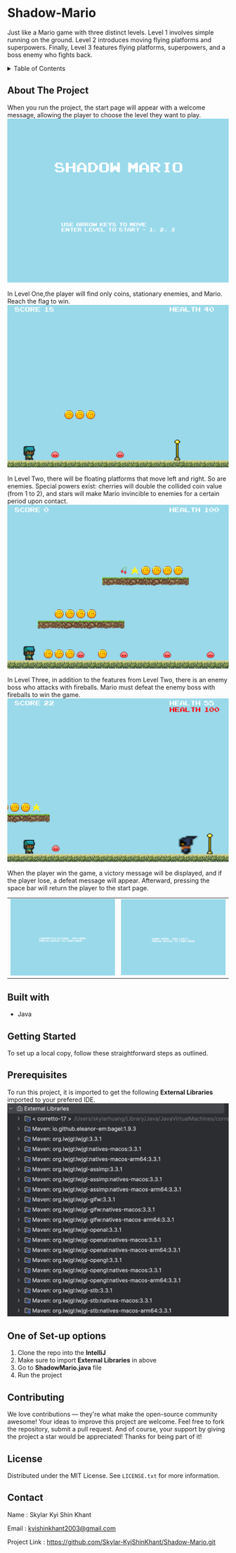 # Shadow-Mario
Just like a Mario game with three distinct levels. Level 1 involves simple running on the ground. Level 2 introduces moving flying platforms and superpowers. Finally, Level 3 features flying platforms, superpowers, and a boss enemy who fights back.

<details> 
<summary>Table of Contents</summary>
  
- [About The Project](#about-the-project)
- [Built with](#built-with)
- [Getting Started](#getting-started)
- [Prerequisites](#prerequisites)
- [Setting up](#setting-up)
- [Contributing](#contributing)
- [License](#license)
- [Contact](#contact)

</details>

## About The Project
When you run the project, the start page will appear with a welcome message, allowing the player to choose the level they want to play.
<img src="https://github.com/Skylar-KyiShinKhant/Shadow-Mario/blob/main/screenshots/Start_page.png">

In Level One,the player will find only coins, stationary enemies, and Mario. Reach the flag to win.
<img src="https://github.com/Skylar-KyiShinKhant/Shadow-Mario/blob/main/screenshots/level1.png">

In Level Two, there will be floating platforms that move left and right. So are enemies. Special powers exist: cherries will double the collided coin value (from 1 to 2), and stars will make Mario invincible to enemies for a certain period upon contact.
<img src="https://github.com/Skylar-KyiShinKhant/Shadow-Mario/blob/main/screenshots/level2.png">

In Level Three, in addition to the features from Level Two, there is an enemy boss who attacks with fireballs. Mario must defeat the enemy boss with fireballs to win the game.
<img src="https://github.com/Skylar-KyiShinKhant/Shadow-Mario/blob/main/screenshots/level3.png">

When the player win the game, a victory message will be displayed, and if the player lose, a defeat message will appear. Afterward, pressing the space bar will return the player to the start page.
<table>
  <tr>
    <td><img src="https://github.com/Skylar-KyiShinKhant/Shadow-Mario/blob/main/screenshots/Win_game.png" width="500"></td>
    <td><img src="https://github.com/Skylar-KyiShinKhant/Shadow-Mario/blob/main/screenshots/Lose_game.png" width="500"></td>
  </tr>
</table>

## Built with
- Java

## Getting Started
To set up a local copy, follow these straightforward steps as outlined.

## Prerequisites
To run this project, it is imported to get the following **External Libraries** imported to your prefered IDE.
<img src="https://github.com/Skylar-KyiShinKhant/Shadow-Mario/blob/main/screenshots/Screenshot%202024-07-14%20at%203.38.44%20pm.png">

## One of Set-up options
1. Clone the repo into the __IntelliJ__
2. Make sure to import __External Libraries__ in above
3. Go to __ShadowMario.java__ file
4. Run the project

## Contributing
We love contributions — they're what make the open-source community awesome! Your ideas to improve this project are welcome. Feel free to fork the repository, submit a pull request. And of course, your support by giving the project a star would be appreciated! Thanks for being part of it!

## License
Distributed under the MIT License. See ```LICENSE.txt``` for more information.

## Contact
Name : Skylar Kyi Shin Khant

Email : kyishinkhant2003@gmail.com

Project Link : https://github.com/Skylar-KyiShinKhant/Shadow-Mario.git
